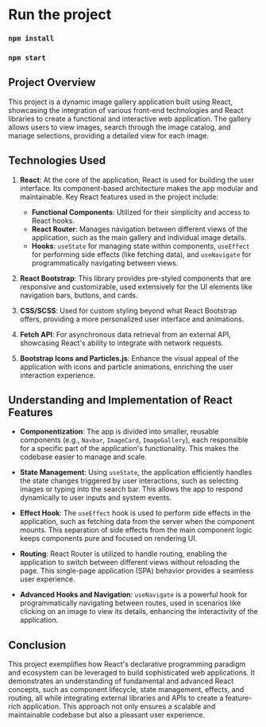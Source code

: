 # Run the project

### `npm install`
### `npm start`


## Project Overview

This project is a dynamic image gallery application built using React, showcasing the integration of various front-end technologies and React libraries to create a functional and interactive web application. The gallery allows users to view images, search through the image catalog, and manage selections, providing a detailed view for each image.

## Technologies Used

1. **React**: At the core of the application, React is used for building the user interface. Its component-based architecture makes the app modular and maintainable. Key React features used in the project include:
   - **Functional Components**: Utilized for their simplicity and access to React hooks.
   - **React Router**: Manages navigation between different views of the application, such as the main gallery and individual image details.
   - **Hooks**: `useState` for managing state within components, `useEffect` for performing side effects (like fetching data), and `useNavigate` for programmatically navigating between views.

2. **React Bootstrap**: This library provides pre-styled components that are responsive and customizable, used extensively for the UI elements like navigation bars, buttons, and cards.

3. **CSS/SCSS**: Used for custom styling beyond what React Bootstrap offers, providing a more personalized user interface and animations.

4. **Fetch API**: For asynchronous data retrieval from an external API, showcasing React's ability to integrate with network requests.

5. **Bootstrap Icons and Particles.js**: Enhance the visual appeal of the application with icons and particle animations, enriching the user interaction experience.

## Understanding and Implementation of React Features

- **Componentization**: The app is divided into smaller, reusable components (e.g., `Navbar`, `ImageCard`, `ImageGallery`), each responsible for a specific part of the application's functionality. This makes the codebase easier to manage and scale.
  
- **State Management**: Using `useState`, the application efficiently handles the state changes triggered by user interactions, such as selecting images or typing into the search bar. This allows the app to respond dynamically to user inputs and system events.

- **Effect Hook**: The `useEffect` hook is used to perform side effects in the application, such as fetching data from the server when the component mounts. This separation of side effects from the main component logic keeps components pure and focused on rendering UI.

- **Routing**: React Router is utilized to handle routing, enabling the application to switch between different views without reloading the page. This single-page application (SPA) behavior provides a seamless user experience.

- **Advanced Hooks and Navigation**: `useNavigate` is a powerful hook for programmatically navigating between routes, used in scenarios like clicking on an image to view its details, enhancing the interactivity of the application.

## Conclusion

This project exemplifies how React's declarative programming paradigm and ecosystem can be leveraged to build sophisticated web applications. It demonstrates an understanding of fundamental and advanced React concepts, such as component lifecycle, state management, effects, and routing, all while integrating external libraries and APIs to create a feature-rich application. This approach not only ensures a scalable and maintainable codebase but also a pleasant user experience.
